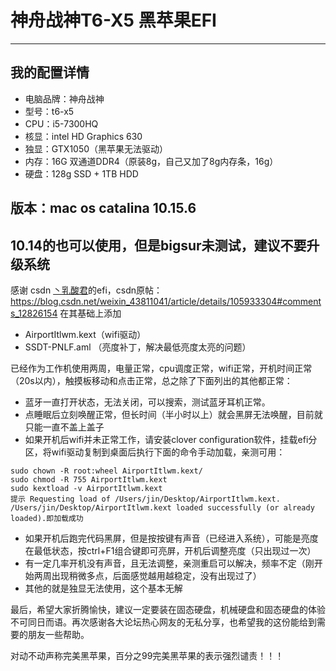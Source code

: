 # 神舟战神T6-X5 黑苹果EFI
***
## 我的配置详情
* 电脑品牌：神舟战神
* 型号：t6-x5
* CPU：i5-7300HQ
* 核显：intel HD Graphics 630
* 独显：GTX1050（黑苹果无法驱动）
* 内存：16G 双通道DDR4（原装8g，自己又加了8g内存条，16g）
* 硬盘：128g SSD + 1TB HDD
## 版本：mac os catalina 10.15.6
## 10.14的也可以使用，但是bigsur未测试，建议不要升级系统
感谢 csdn [丶乳酸君](https://blog.csdn.net/weixin_43811041)的efi，csdn原帖：https://blog.csdn.net/weixin_43811041/article/details/105933304#comments_12826154
在其基础上添加
* AirportItlwm.kext（wifi驱动）
* SSDT-PNLF.aml （亮度补丁，解决最低亮度太亮的问题）

已经作为工作机使用两周，电量正常，cpu调度正常，wifi正常，开机时间正常（20s以内），触摸板移动和点击正常，总之除了下面列出的其他都正常：
* 蓝牙一直打开状态，无法关闭，可以搜索，测试蓝牙耳机正常。
* 点睡眠后立刻唤醒正常，但长时间（半小时以上）就会黑屏无法唤醒，目前就只能一直不盖上盖子
* 如果开机后wifi并未正常工作，请安装clover configuration软件，挂载efi分区，将wifi驱动复制到桌面后执行下面的命令手动加载，亲测可用：
```cd ～/Desktop
sudo chown -R root:wheel AirportItlwm.kext/
sudo chmod -R 755 AirportItlwm.kext 
sudo kextload -v AirportItlwm.kext 
提示 Requesting load of /Users/jin/Desktop/AirportItlwm.kext.
/Users/jin/Desktop/AirportItlwm.kext loaded successfully (or already loaded).即加载成功
```
* 如果开机后跑完代码黑屏，但是按按键有声音（已经进入系统），可能是亮度在最低状态，按ctrl+F1组合键即可亮屏，开机后调整亮度（只出现过一次）
* 有一定几率开机没有声音，且无法调整，亲测重启可以解决，频率不定（刚开始两周出现稍微多点，后面感觉越用越稳定，没有出现过了）
* 其他的就是独显无法使用，这个基本无解


最后，希望大家折腾愉快，建议一定要装在固态硬盘，机械硬盘和固态硬盘的体验不可同日而语。再次感谢各大论坛热心网友的无私分享，也希望我的这份能给到需要的朋友一些帮助。

对动不动声称完美黑苹果，百分之99完美黑苹果的表示强烈谴责！！！
